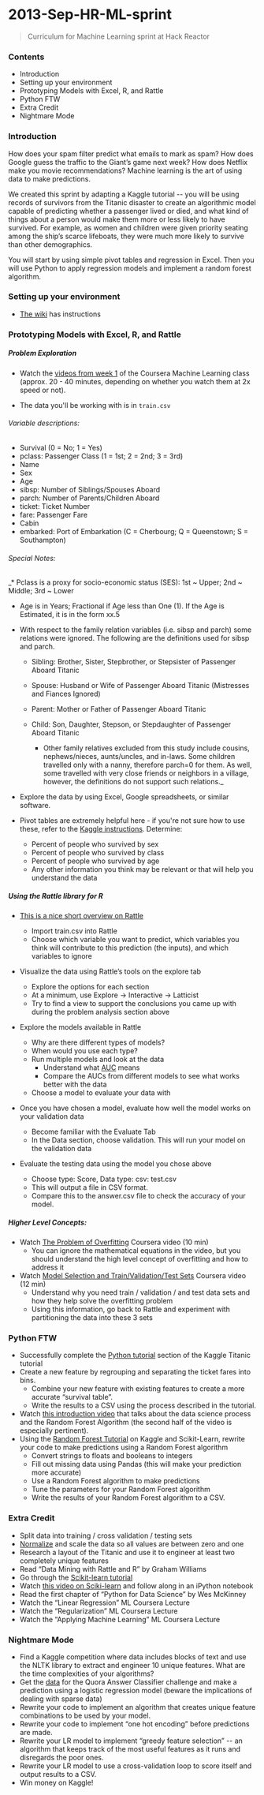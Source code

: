 2013-Sep-HR-ML-sprint
=====================
> Curriculum for Machine Learning sprint at Hack Reactor

### Contents
* Introduction
* Setting up your environment
* Prototyping Models with Excel, R, and Rattle
* Python FTW
* Extra Credit
* Nightmare Mode

### Introduction
How does your spam filter predict what emails to mark as spam? How does Google guess the traffic to the Giant’s game next week? How does Netflix make you movie recommendations? Machine learning is the art of using data to make predictions.

We created this sprint by adapting a Kaggle tutorial -- you will be using records of survivors from the Titanic disaster to create an algorithmic model capable of predicting whether a passenger lived or died, and what kind of things about a person would make them more or less likely to have survived. For example, as women and children were given priority seating among the ship’s scarce lifeboats, they were much more likely to survive than other demographics.

You will start by using simple pivot tables and regression in Excel. Then you will use Python to apply regression models and implement a random forest algorithm.

### Setting up your environment
* [The wiki](https://github.com/palimpsests/2013-Sep-HR-ML-sprint/wiki/Setting-up-your-dev-environment) has instructions

### Prototyping Models with Excel, R, and Rattle

##### Problem Exploration
* Watch the [videos from week 1](https://class.coursera.org/ml-003/lecture/index) of the Coursera Machine Learning class (approx. 20 - 40 minutes, depending on whether you watch them at 2x speed or not).

* The data you'll be working with is in ```train.csv```

###### Variable descriptions:

* Survival (0 = No; 1 = Yes)
* pclass: Passenger Class (1 = 1st; 2 = 2nd; 3 = 3rd)
* Name
* Sex
* Age
* sibsp: Number of Siblings/Spouses Aboard
* parch: Number of Parents/Children Aboard
* ticket: Ticket Number
* fare: Passenger Fare
* Cabin
* embarked: Port of Embarkation (C = Cherbourg; Q = Queenstown; S = Southampton)

###### Special Notes:

_* Pclass is a proxy for socio-economic status (SES): 1st ~ Upper; 2nd ~ Middle; 3rd ~ Lower
* Age is in Years; Fractional if Age less than One (1).  If the Age is Estimated, it is in the form xx.5
* With respect to the family relation variables (i.e. sibsp and parch) some relations were ignored.  The following are the definitions used for sibsp and parch.
    * Sibling:  Brother, Sister, Stepbrother, or Stepsister of Passenger Aboard Titanic
    * Spouse:   Husband or Wife of Passenger Aboard Titanic (Mistresses and Fiances Ignored)
    * Parent:   Mother or Father of Passenger Aboard Titanic
    * Child:    Son, Daughter, Stepson, or Stepdaughter of Passenger Aboard Titanic

      * Other family relatives excluded from this study include cousins, nephews/nieces, aunts/uncles, and in-laws. Some children travelled only with a nanny, therefore parch=0 for them.  As well, some travelled with very close friends or neighbors in a village, however, the definitions do not support such relations._

* Explore the data by using Excel, Google spreadsheets, or similar software.
* Pivot tables are extremely helpful here - if you're not sure how to use these, refer to the [Kaggle instructions](http://www.kaggle.com/c/titanic-gettingStarted/details/getting-started-with-excel). Determine:
  * Percent of people who survived by sex
  * Percent of people who survived by class
  * Percent of people who survived by age
  * Any other information you think may be relevant or that will help you understand the data

##### Using the Rattle library for R
* [This is a nice short overview on Rattle](http://onepager.togaware.com/StartO.pdf)
  * Import train.csv into Rattle
  * Choose which variable you want to predict, which variables you think will contribute to this prediction (the inputs), and which variables to ignore
* Visualize the data using Rattle’s tools on the explore tab
  * Explore the options for each section
  * At a minimum,  use Explore → Interactive → Latticist
  * Try to find a view to support the conclusions you came up with during the problem analysis section above
* Explore the models available in Rattle
  * Why are there different types of models?
  * When would you use each type?
  * Run multiple models and look at the data
    * Understand what [AUC](http://en.wikipedia.org/wiki/Receiver_operating_characteristic#Area_under_the_curve) means
    * Compare the AUCs from different models to see what works better with the data
  * Choose a model to evaluate your data with
* Once you have chosen a model, evaluate how well the model works on your validation data
  * Become familiar with the Evaluate Tab
  * In the Data section, choose validation.  This will run your model on the validation data

* Evaluate the testing data using the model you chose above
  * Choose type: Score, Data type: csv: test.csv
  * This will output a file in CSV format.
  * Compare this to the answer.csv file to check the accuracy of your model.

##### Higher Level Concepts:

* Watch [The Problem of Overfitting](https://class.coursera.org/ml-003/lecture/39) Coursera video (10 min)
  * You can ignore the mathematical equations in the video, but you should understand the high level concept of overfitting and how to address it
* Watch [Model Selection and Train/Validation/Test Sets](https://class.coursera.org/ml-003/lecture/61) Coursera video (12 min)
  * Understand why you need train / validation / and test data sets and how they help solve the overfitting problem
  * Using this information, go back to Rattle and experiment with partitioning the data into these 3 sets

### Python FTW

* Successfully complete the [Python tutorial](http://www.kaggle.com/c/titanic-gettingStarted/details/getting-started-with-python) section of the Kaggle Titanic tutorial
* Create a new feature by regrouping and separating the ticket fares into bins.
  * Combine your new feature with existing features to create a more accurate “survival table”.
  * Write the results to a CSV using the process described in the tutorial.
* Watch [this introduction video](http://www.youtube.com/watch?v=kwt6XEh7U3g) that talks about the data science process and the Random Forest Algorithm (the second half of the video is especially pertinent).
* Using the [Random Forest Tutorial](http://www.kaggle.com/c/titanic-gettingStarted/details/getting-started-with-random-forests) on Kaggle and Scikit-Learn, rewrite your code to make predictions using a Random Forest algorithm
  * Convert strings to floats and booleans to integers
  * Fill out missing data using Pandas (this will make your prediction more accurate)
  * Use a Random Forest algorithm to make predictions
  * Tune the parameters for your Random Forest algorithm
  * Write the results of your Random Forest algorithm to a CSV.

### Extra Credit

* Split data into training / cross validation / testing sets
* [Normalize](http://en.wikipedia.org/wiki/Normalization_%28statistics%29) and scale the data so all values are between zero and one
* Research a layout of the Titanic and use it to engineer at least two completely unique features
* Read “Data Mining with Rattle and R” by Graham Williams
* Go through the [Scikit-learn tutorial](http://scikit-learn.org/stable/tutorial/index.html)
* Watch [this video on Sciki-learn](http://www.youtube.com/watch?v=cHZONQ2-x7I) and follow along in an iPython notebook
* Read the first chapter of “Python for Data Science” by Wes McKinney
* Watch the “Linear Regression” ML Coursera Lecture
* Watch the “Regularization” ML Coursera Lecture
* Watch the “Applying Machine Learning” ML Coursera Lecture

### Nightmare Mode

* Find a Kaggle competition where data includes blocks of text and use the NLTK library to extract and engineer 10 unique features. What are the time complexities of your algorithms?
* Get the [data](http://qsf.cf.quoracdn.net/QuoraAnswerClassifier_testcases.zip) for the Quora Answer Classifier challenge and make a prediction using a logistic regression model (beware the implications of dealing with sparse data)
* Rewrite your code to implement an algorithm that creates unique feature combinations to be used by your model.
* Rewrite your code to implement “one hot encoding” before predictions are made.
* Rewrite your LR model to implement  “greedy feature selection” -- an algorithm that keeps track of the most useful features as it runs and disregards the poor ones.
* Rewrite your LR model to use a cross-validation loop to score itself and output results to a CSV.
* Win money on Kaggle!

